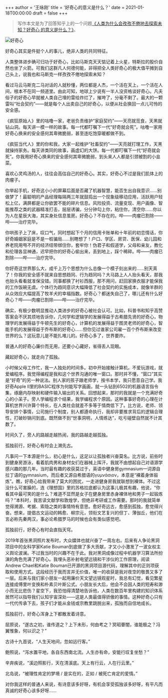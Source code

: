 +++
author = '王咏刚'
title = '好奇心的意义是什么？'
date = 2021-01-18T00:00:00
draft = false
+++

> 写作本文是为了回答知乎上的一个问题[《人类为什么会孜孜不倦地去探索未知？好奇心
> 的意义是什么？》](https://www.zhihu.com/question/438841951/answer/1684658805)。

![好奇心](../curiosity.jpg#center)

好奇心其实是件挺个人的事儿，绝非人类的共同特征。

人类整体进步确可归功于好奇心，比如马斯克天天惦记着上火星，特斯拉的股价自然也坐了火箭。可我们这群凡人何德何能，非得把全人类好奇心的极大值平摊到自己头上，说我也和马斯克一样孜孜不倦地探索未知？

看过马云马斯克二马对话的人就秒懂，两位都是人杰，一个活在天上，一个活在人间，根本不在同一频道里。由此可知，地球上少说有一半人没资格谈好奇心。凡夫俗子的好奇心早就被人类自己埋的雷给炸烂了，摧垮了，分毫不剩了。最大的一颗雷叫“社会契约”——就是每个人出卖自己的好奇心，以便从社会换回一点儿可怜的安全感。

《疯狂原始人》里的咕噜一家，老爸负责维护“家庭契约”——天亮就觅食，天黑就钻山洞。每天讲一模一样的故事。每一代都叮嘱下一代“好奇就会死”。咕噜一家用好奇心换来的安全感何其卑微脆弱，甚至连吃饱穿暖都做不到。

《疯狂当代人》里的你和我，大家一起维护“社畜契约”——天亮就打理工作，天黑就操持家务。每天讲类同的故事，画虚幻的大饼。每一代都叮嘱下一代“好奇就会死”。你我用好奇心换来的安全感何其卑微脆弱，到头来人人都是引颈被割的小韭菜。

喜欢心灵鸡汤的人，往往会高估自己的好奇心。其实，好奇心不过是我们肌体上的肉瘤子。

你举起手机，好奇这小小的屏幕后面是否藏了机器智慧，能否生出自我意识……别做梦了！最聪明的产品经理每隔两三年就鼓捣出一个现象级移动应用，活跃用户轻松上亿，满屏都是让你欲罢不能的碎片信息。风险投资、流量变现、用户画像、智能推荐之类的武器精准打击，层层诱骗，分分钟勾上你，粘住你，清空你……你以为人在星辰大海，其实身处信息茧房。好奇心？不存在的。哔——肉瘤已割除——哔——治疗完毕。

你哄孩子上了床，叹口气，同时想起下个月的信用卡账单和十年前的初恋情话，你好奇婚姻家庭是不是一桩骗局……别瞎想了！户口、学区、房贷、医保、幼儿园和养老院用甩不开的经济纽带绑住你，套牢你！伪君子和假道学，父母和亲友，教化和伦理各显神通，迟早把你的好奇心偷出来，丢到地上，踩个稀碎。哔——肉瘤已割除——哔——治疗完毕。

你好奇这世界那么大，成千上万个思想为什么总像一个模子刻出来的……别天真了！你我的安全感不就来自思想趋同、行为趋同吗？大马路上人人抬头看天，那我也抬头看看就准保没错。同事都换了衬衫西服，那不用问，赶回家换衣服才能保我的工作饭碗无虞。个体行为趋同意识大幅降低了社会契约的实施成本，就像羊群的从众效应大幅提高了牧羊犬的幸福指数。好奇心？都迷失自己了，哪儿还有什么好奇心？哔——肉瘤已割除——哔——治疗完毕。

确实，有极少数明显推动人类进步的好奇心被社会认可。比如，科普书和知乎高赞答案会不厌其烦地告诉你，几何学和逻辑学的发展得益于古希腊先贤的好奇心，物理学的发展得益于牛顿先生的好奇心，计算机的发展得益于图灵老师的好奇心，智能手机的发展得益于乔布斯的好奇心……但你见过谁家公司雇一百个乔布斯来改变世界的么？这玩意儿是不能扎堆儿的。好奇心多了，世界要炸。

普通人的好奇心廉价而无用，还要小心藏好，省得丢人现眼。

藏起好奇心，就走向了孤独。

小时候父母工作忙，我一人独处的时间多。初中开始接触计算机，不爱玩游戏，就爱编程序。我觉得编程是我和这个世界沟通的唯一窗口。那时并不懂，“窗口”其实是“好奇”的另一种说法。别人家的孩子跟老师学，按书本学，我只愿意自己学。我好奇Apple II里的BASIC程序为何能写字画画，就一头钻到6502的机器语言指令集，琢磨内存映射和硬件输入输出的关系。回想起来，那时的我就是一个充满好奇心的小呆子。旁人学编程求个结果，我学编程求个原因。这种事事好奇的心理在计算机世界兴许算个特长，在人类社会就差不多等于情商低下了。比方说，老师、领导安排个事情，公司施行个制度，别人都遵命执行，我却非要推求背后的逻辑合理性，打破砂锅问到底。既然做不到“世事洞明，人情练达”，吃亏碰壁自然就不计其数了。

时间久了，旁人的路越走越热闹，我的路越走越孤独。

孤独前行，好奇心有时会上溯先古。

凡事问一下本源是什么，初心是什么，这足以让孤独者兴奋莫名。比方说，前些时到健身房游泳，看着肌肉男和身材女们在器械上挥汗，我就不由想起自己对语源学感兴趣的那几年。当时最有趣的收获莫过于，英语中健身房gymnasium一词源自拉丁语的gymnasium，而后者又源自希腊语的γυμνάσιον，本意是“裸着身体锻炼”。瞧，好奇心给我带来了莫大的困扰，一走进健身房我就联想到裸体。不过这没什么可害臊的，连《理想国》里的苏格拉底都认为这事儿极其有趣，他说，“你看其中最可笑的是什么？难道不显然是女子在健身房里赤身裸体地和男子一起锻炼吗？”本科时，我苦读文献学和敦煌学，但绝非考研或工作需要。那时的我就简单觉得溯源、考据、索隐之类的事情特有意思。愈好奇远古，愈感到孤独，愈觉得兴奋。想来，提倡古文运动的韩愈、柳宗元，领衔文艺复兴的但丁、薄伽丘，他们在言必称先秦两汉，事必论希腊罗马的时候也会有类似感觉吧。

孤独前行，好奇心有时会直指天穹。

2019年首张黑洞照片发布时，大众媒体也就兴奋了一周左右。后来有人争论黑洞项目中的女科学家Katie Bouman到底做了多大贡献，才又小小激发了一波女权主义舆论波澜。不过我当时的兴趣不在于此。我对黑洞成像过程中机器学习算法所扮演的角色充满了好奇心。我埋头恶补射电望远镜和干涉仪的工作原理，阅读Andrew Chael和Katie Bouman已开源的黑洞项目源代码，理解其中的正则项获取和使用方式。这段经历于我而言并无价值，唯一的收获是我对夜空的敬畏又多了一层。后来与我们家小朋友一起用廉价天文望远镜观星时，我总有幻觉，看见繁星连接成傅里叶变换和朴素贝叶斯公式。小朋友长大后，他会不会因人类的短寿和渺小而无比悲伤？星空下，我恐怕得清楚地告诉他，人类在数百年里构建的知识体系居然可以指导我们认知宇宙深处——这是人类最值得骄傲的事情。这种好奇心只有一代代传承下去，孩子们才能从金钱或宗教里跳脱出来，孤独而自信地成长。

孤独前行，好奇心浑身上下都散发着诗意。

屈原说，“遂古之初，谁传道之？上下未形，何由考之？冥昭瞢闇，谁能极之？冯翼惟象，何以识之？”

古诗十九首说，“人生天地间，忽如远行客。”

鲍照说，“泻水置平地，各自东西南北流。人生亦有命，安能行叹复坐愁？”

辛弃疾说，“溪边照影行，天在清溪底。天上有行云，人在行云里。”

北岛说，“被理性肯定的梦境 / 是实在的，正如 / 被死亡肯定的爱情。”

对你我这样的普通人来说，有诗意该多好呀，有机会享受孤独该多好呀，有平凡而真诚的好奇心该多好呀……

